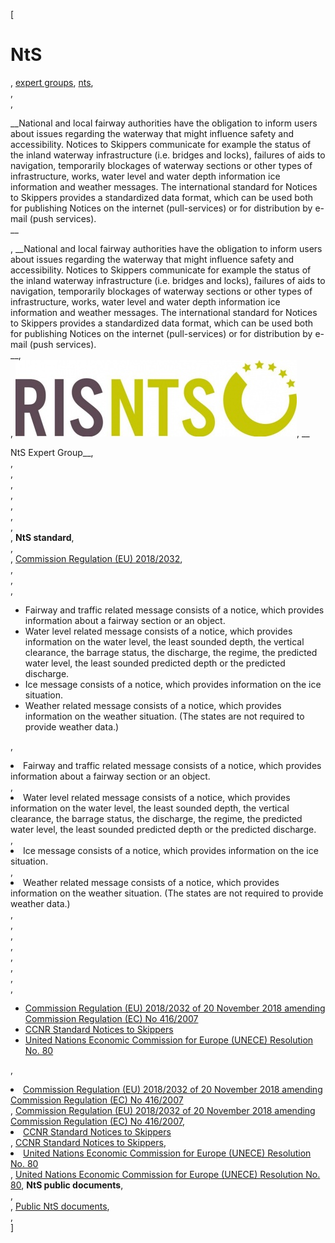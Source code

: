 [

# NtS

, <a href="http://www.ris.eu/expert_groups" style="text-transform:lowercase;">Expert Groups</a>, <a href="http://www.ris.eu/expert_groups/nts" style="text-transform:lowercase;">NtS</a>,   
,   
, 

__National and local fairway authorities have the obligation to inform users about issues regarding the waterway that might influence safety and accessibility. Notices to Skippers communicate for example the status of the inland waterway infrastructure (i.e. bridges and locks), failures of aids to navigation, temporarily blockages of waterway sections or other types of infrastructure, works, water level and water depth information ice information and weather messages. The international standard for Notices to Skippers provides a standardized data format, which can be used both for publishing Notices on the internet (pull-services) or for distribution by e-mail (push services).  
__

, __National and local fairway authorities have the obligation to inform users about issues regarding the waterway that might influence safety and accessibility. Notices to Skippers communicate for example the status of the inland waterway infrastructure (i.e. bridges and locks), failures of aids to navigation, temporarily blockages of waterway sections or other types of infrastructure, works, water level and water depth information ice information and weather messages. The international standard for Notices to Skippers provides a standardized data format, which can be used both for publishing Notices on the internet (pull-services) or for distribution by e-mail (push services).  
__,   
, ![](docs/Image/342/thumb_450x-_nts.jpg), __  

NtS Expert Group__,   
,   
,   
,   
,   
,   
,   
,   
, __NtS standard__,   
,   
, <a href="http://eur-lex.europa.eu/legal-content/EN/ALL/?uri=OJ:L:2007:105:TOC" target="_blank">Commission Regulation (EU) 2018/2032</a>,   
,   
,   
, 

*   Fairway and traffic related message consists of a notice, which provides information about a fairway section or an object.
*   Water level related message consists of a notice, which provides information on the water level, the least sounded depth, the vertical clearance, the barrage status, the discharge, the regime, the predicted water level, the least sounded predicted depth or the predicted discharge.
*   Ice message consists of a notice, which provides information on the ice situation.
*   Weather related message consists of a notice, which provides information on the weather situation. (The states are not required to provide weather data.)

, <li>Fairway and traffic related message consists of a notice, which provides information about a fairway section or an object.</li>, <li>Water level related message consists of a notice, which provides information on the water level, the least sounded depth, the vertical clearance, the barrage status, the discharge, the regime, the predicted water level, the least sounded predicted depth or the predicted discharge.</li>, <li>Ice message consists of a notice, which provides information on the ice situation.</li>, <li>Weather related message consists of a notice, which provides information on the weather situation. (The states are not required to provide weather data.)</li>,   
,   
,   
,   
,   
,   
,   
, 

*   [Commission Regulation (EU) 2018/2032 of 20 November 2018 amending Commission Regulation (EC) No 416/2007](https://eur-lex.europa.eu/legal-content/EN/TXT/?uri=CELEX:32018R2032)
*   <a href="http://www.ccr-zkr.org/13020700-en.html#05" target="_blank">CCNR Standard Notices to Skippers</a>
*   <a href="http://www.unece.org/trans/main/sc3/sc3res.html" target="_blank">United Nations Economic Commission for Europe (UNECE) Resolution No. 80</a>

, <li><a href="https://eur-lex.europa.eu/legal-content/EN/TXT/?uri=CELEX:32018R2032">Commission Regulation (EU) 2018/2032 of 20 November 2018 amending Commission Regulation (EC) No 416/2007</a></li>, [Commission Regulation (EU) 2018/2032 of 20 November 2018 amending Commission Regulation (EC) No 416/2007](https://eur-lex.europa.eu/legal-content/EN/TXT/?uri=CELEX:32018R2032), <li><a href="http://www.ccr-zkr.org/13020700-en.html#05" target="_blank">CCNR Standard Notices to Skippers</a></li>, <a href="http://www.ccr-zkr.org/13020700-en.html#05" target="_blank">CCNR Standard Notices to Skippers</a>, <li><a href="http://www.unece.org/trans/main/sc3/sc3res.html" target="_blank">United Nations Economic Commission for Europe (UNECE) Resolution No. 80</a></li>, <a href="http://www.unece.org/trans/main/sc3/sc3res.html" target="_blank">United Nations Economic Commission for Europe (UNECE) Resolution No. 80</a>, __NtS public documents__,   
,   
, <a href="http://www.ris.eu/library/expert_groups/nts" target="_blank">Public NtS documents</a>,   
,   
]